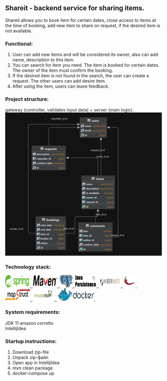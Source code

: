 ## Shareit - backend service for sharing items.

Shareit allows you to book item for certain dates, close access to items at the time of booking,
add new item to share on request, if the desired item is not available.

### Functional:

1. User can add new items and will be considered its owner, also can add name, description to this item.
2. You can search for item you need. The item is booked for certain dates. The owner of the item must confirm the booking.
3. If the desired item is not found in the search, the user can create a request. The other users can add desire item.
4. After using the item, users can leave feedback.

### Project structure: 
gateway (controller, validates input data) + server (main logic).
![Schema DB](server/src/main/resources/schema.png)

### Technology stack:
<a href="https://spring.io/">
  <img src="server/src/main/resources/logos/Spring.png" title="Spring" alt="Spring" width="80" height="40"/>&nbsp;
</a>
<a href="https://maven.apache.org/">
  <img src="server/src/main/resources/logos/Maven.png" title="Maven" alt="Maven" width="80" height="40"/>&nbsp;
</a>
<a href="https://www.postgresql.org/">
  <img src="server/src/main/resources/logos/Postgresql.png" title="postgreSQL" alt="postgreSQL" width="40" height="40"/>&nbsp;
</a>
<a href="https://www.baeldung.com/the-persistence-layer-with-spring-data-jpa">
  <img src="server/src/main/resources/logos/JPA.png" title="JPA" alt="JPA" width="70" height="40"/>&nbsp;
</a>
<a href="https://hibernate.org/">
  <img src="server/src/main/resources/logos/Hibernate.png" title="Hibernate" alt="Hibernate" width="70" height="40"/>&nbsp;
</a>
<a href="https://projectlombok.org/">
  <img src="server/src/main/resources/logos/Lombok.png" title="Lombok" alt="Lombok" width="40" height="40"/>&nbsp;
</a>
<a href="https://mapstruct.org/">
  <img src="server/src/main/resources/logos/Mapstruct.png" title="Mapstruct" alt="Mapstruct" width="80" height="40"/>&nbsp;
</a>

[//]: # (<a href="https://junit.org/junit5/">)

[//]: # (  <img src="server/src/main/resources/logos/JUnit.png" title="JUnit" alt="JUnit" width="40" height="40"/>&nbsp;)

[//]: # (</a>)

<a href="https://site.mockito.org/">
  <img src="server/src/main/resources/logos/Mockito.png" title="Mockito" alt="Mockito" width="70" height="40"/>&nbsp;
</a>
<a href="https://www.docker.com/">
  <img src="server/src/main/resources/logos/Docker.png" title="Docker" alt="Docker" width="120" height="40"/>&nbsp;
</a>

### System requirements:
JDK 11 amazon corretto  
IntellijIdea

### Startup instructions:
1. Download zip-file  
2. Unpack zip-файл  
3. Open app in IntellijIdea  
4. mvn clean package
5. docker-compose up